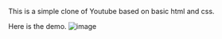 This is a simple clone of Youtube based on basic html and css.

Here is the demo.
![image](https://github.com/Scorpios7/youtube-clone/assets/106586620/b9c67c3e-0c38-433e-bd5c-52d08f83a6be)
